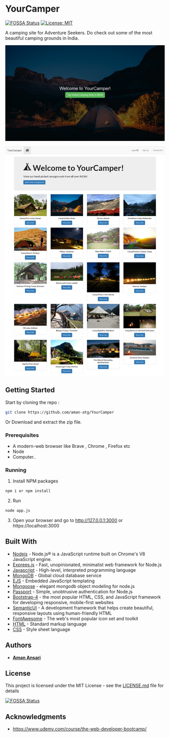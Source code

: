 # YourCamper
[![FOSSA Status](https://app.fossa.io/api/projects/git%2Bgithub.com%2Faman-atg%2FYourCamper.svg?type=shield)](https://app.fossa.io/projects/git%2Bgithub.com%2Faman-atg%2FYourCamper?ref=badge_shield)
[![License: MIT](https://img.shields.io/badge/License-MIT-green.svg)](https://opensource.org/licenses/MIT)

A camping site for Adventure Seekers. Do check out some of the most beautiful camping grounds in India.

![YourCamper_LandingPage](./YourCamper_LandingPage.png)

![YourCamper_Campgrounds](./YourCamper_Campgrounds.png)


## Getting Started

Start by cloning the repo : 
```sh
git clone https://github.com/aman-atg/YourCamper
```
Or Download and extract the zip file.
### Prerequisites

* A modern-web browser like Brave , Chrome , Firefox etc
* Node
* Computer..

### Running

1. Install NPM packages
```sh
npm i or npm install
```
2. Run 
```sh
node app.js
```
3. Open your browser and go to http://127.0.0.1:3000 or https://localhost:3000

## Built With


* [Nodejs](https://nodejs.org/en/) - Node.js® is a JavaScript runtime built on Chrome's V8 JavaScript engine.
* [Exprees.js](https://expressjs.com) - Fast, unopinionated, minimalist web framework for Node.js
* [Javascript](https://www.javascript.com/) - High-level, interpreted programming language
* [MongoDB](https://www.mongodb.com/cloud) - Global cloud database service
* [EJS](https://ejs.co) - Embedded JavaScript templating
* [Mongoose](https://mongoosejs.com/) - elegant mongodb object modeling for node.js
* [Passport](http://www.passportjs.org/) - Simple, unobtrusive authentication for Node.js
* [Bootstrap-4](https://getbootstrap.com) -  the most popular HTML, CSS, and JavaScript framework for developing responsive, mobile-first websites
* [SemanticUI](https://semantic-ui.com/) - A development framework that helps create beautiful, responsive layouts using human-friendly HTML
* [FontAwesome](https://fontawesome.com/) - The web's most popular icon set and toolkit
* [HTML](https://www.html.com/) - Standard markup language
* [CSS](https://css.com) - Style sheet language

## Authors

* **[Aman Ansari](https://github.com/aman-atg)**

## License

This project is licensed under the MIT License - see the [LICENSE.md](https://github.com/aman-atg/YourCamper/blob/master/LICENSE) file for details


[![FOSSA Status](https://app.fossa.io/api/projects/git%2Bgithub.com%2Faman-atg%2FYourCamper.svg?type=large)](https://app.fossa.io/projects/git%2Bgithub.com%2Faman-atg%2FYourCamper?ref=badge_large)

## Acknowledgments

* https://www.udemy.com/course/the-web-developer-bootcamp/
